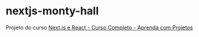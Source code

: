 # nextjs-monty-hall

Projeto do curso [Next.js e React - Curso Completo - Aprenda com Projetos](https://www.udemy.com/course/nextjs-e-react/)
